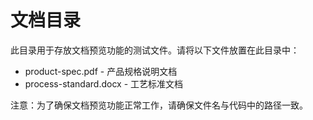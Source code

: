 # 文档目录

此目录用于存放文档预览功能的测试文件。请将以下文件放置在此目录中：

- product-spec.pdf - 产品规格说明文档
- process-standard.docx - 工艺标准文档

注意：为了确保文档预览功能正常工作，请确保文件名与代码中的路径一致。